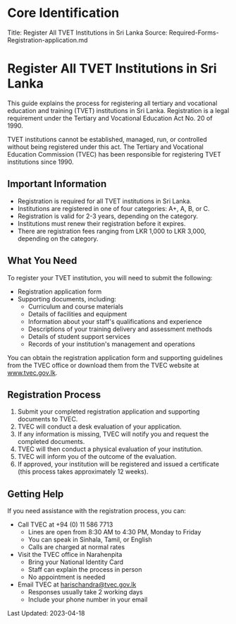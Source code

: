 # Core Identification
Title: Register All TVET Institutions in Sri Lanka
Source: Required-Forms-Registration-application.md

# Register All TVET Institutions in Sri Lanka

This guide explains the process for registering all tertiary and vocational education and training (TVET) institutions in Sri Lanka. Registration is a legal requirement under the Tertiary and Vocational Education Act No. 20 of 1990.

TVET institutions cannot be established, managed, run, or controlled without being registered under this act. The Tertiary and Vocational Education Commission (TVEC) has been responsible for registering TVET institutions since 1990.

## Important Information

- Registration is required for all TVET institutions in Sri Lanka.
- Institutions are registered in one of four categories: A+, A, B, or C.
- Registration is valid for 2-3 years, depending on the category.
- Institutions must renew their registration before it expires.
- There are registration fees ranging from LKR 1,000 to LKR 3,000, depending on the category.

## What You Need

To register your TVET institution, you will need to submit the following:

- Registration application form
- Supporting documents, including:
    - Curriculum and course materials
    - Details of facilities and equipment
    - Information about your staff's qualifications and experience
    - Descriptions of your training delivery and assessment methods
    - Details of student support services
    - Records of your institution's management and operations

You can obtain the registration application form and supporting guidelines from the TVEC office or download them from the TVEC website at www.tvec.gov.lk.

## Registration Process

1. Submit your completed registration application and supporting documents to TVEC.
2. TVEC will conduct a desk evaluation of your application.
3. If any information is missing, TVEC will notify you and request the completed documents.
4. TVEC will then conduct a physical evaluation of your institution.
5. TVEC will inform you of the outcome of the evaluation.
6. If approved, your institution will be registered and issued a certificate (this process takes approximately 12 weeks).

## Getting Help

If you need assistance with the registration process, you can:

- Call TVEC at +94 (0) 11 586 7713
    - Lines are open from 8:30 AM to 4:30 PM, Monday to Friday
    - You can speak in Sinhala, Tamil, or English
    - Calls are charged at normal rates
- Visit the TVEC office in Narahenpita
    - Bring your National Identity Card
    - Staff can explain the process in person
    - No appointment is needed
- Email TVEC at harischandra@tvec.gov.lk
    - Responses usually take 2 working days
    - Include your phone number in your email

Last Updated: 2023-04-18